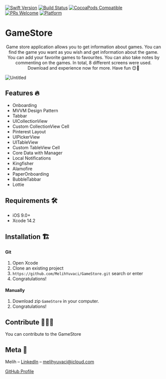 [![Swift Version][swift-image]][swift-url]
[![Build Status][travis-image]][travis-url]
[![CocoaPods Compatible](https://img.shields.io/cocoapods/v/EZSwiftExtensions.svg)](https://img.shields.io/cocoapods/v/LFAlertController.svg)  
[![PRs Welcome](https://img.shields.io/badge/PRs-welcome-brightgreen.svg?style=flat-square)](http://makeapullrequest.com)
[![Platform](https://img.shields.io/cocoapods/p/LFAlertController.svg?style=flat)](http://cocoapods.org/pods/LFAlertController)

# GameStore
<p align="center">
    Game store application allows you to get information about games. You can find the game you want as you wish and get information about the game. You can add your favorite games to favourites. You can also take notes by commenting on the games. In total, 8 different screens were used. Download and experience now for more. Have fun 😊🎉
    </p>
    
![Untitled](https://user-images.githubusercontent.com/94677369/214494818-048ced4d-2eae-44ba-89e6-4136d929e366.png)

## Features 🔥

- Onboarding
- MVVM Design Pattern
- Tabbar
- UICollectionView
- Custom CollectionView Cell
- Pinterest Layout
- UIPickerView
- UITableView
- Custom TableView Cell
- Core Data with Manager
- Local Notifications
- Kingfisher
- Alamofire
- PaperOnboarding
- BubbleTabbar
- Lottie


## Requirements 🛠️

- iOS 9.0+
- Xcode 14.2

## Installation 🏗️

#### Git

1. Open Xcode
2. Clone an existing project
3. ```https://github.com/MelihYuvaci/GameStore.git``` search or enter
4. Congratulations! 

#### Manually

1. Download zip ```GameStore``` in your computer.  
2. Congratulations!  

## Contribute 🙋‍♀️🙋
You can contribute to the GameStore

## Meta 🏁

Melih – [LinkedIn](https://www.linkedin.com/in/melihyuvaci/) – melihyuvaci@icloud.com

[GitHub Profile](https://github.com/MelihYuvaci)

[swift-image]:https://img.shields.io/badge/swift-5.7-orange.svg
[swift-url]: https://swift.org/
[license-image]: https://img.shields.io/badge/License-MIT-blue.svg
[license-url]: LICENSE
[travis-image]: https://img.shields.io/travis/dbader/node-datadog-metrics/master.svg?style=flat-square
[travis-url]: https://travis-ci.org/dbader/node-datadog-metrics
[codebeat-image]: https://codebeat.co/badges/c19b47ea-2f9d-45df-8458-b2d952fe9dad
[codebeat-url]: https://codebeat.co/projects/github-com-vsouza-awesomeios-com
